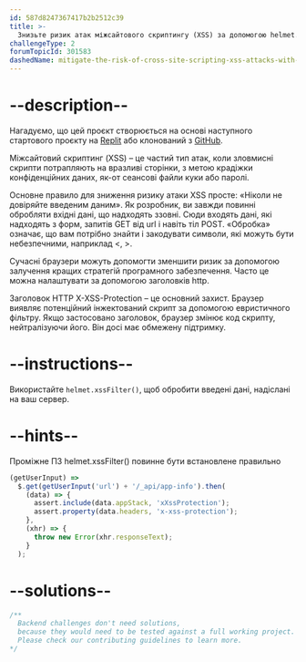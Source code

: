 ```yaml
---
id: 587d8247367417b2b2512c39
title: >-
  Знизьте ризик атак міжсайтового скриптингу (XSS) за допомогою helmet.xssFilter()
challengeType: 2
forumTopicId: 301583
dashedName: mitigate-the-risk-of-cross-site-scripting-xss-attacks-with-helmet-xssfilter
---
```


# --description--

Нагадуємо, що цей проєкт створюється на основі наступного стартового проєкту на <a href="https://replit.com/github/topcoder-platform/boilerplate-infosec" target="_blank" rel="noopener noreferrer nofollow">Replit</a> або клонований з <a href="https://github.com/topcoder-platform/boilerplate-infosec/" target="_blank" rel="noopener noreferrer nofollow">GitHub</a>.

Міжсайтовий скриптинг (XSS) – це частий тип атак, коли зловмисні скрипти потрапляють на вразливі сторінки, з метою крадіжки конфіденційних даних, як-от сеансові файли куки або паролі.

Основне правило для зниження ризику атаки XSS просте: «Ніколи не довіряйте введеним даним». Як розробник, ви завжди повинні обробляти вхідні дані, що надходять ззовні. Сюди входять дані, які надходять з форм, запитів GET від url і навіть тіл POST. «Обробка» означає, що вам потрібно знайти і закодувати символи, які можуть бути небезпечними, наприклад &lt;, >.

Сучасні браузери можуть допомогти зменшити ризик за допомогою залучення кращих стратегій програмного забезпечення. Часто це можна налаштувати за допомогою заголовків http.

Заголовок HTTP X-XSS-Protection – це основний захист. Браузер виявляє потенційний інжектований скрипт за допомогою евристичного фільтру. Якщо застосовано заголовок, браузер змінює код скрипту, нейтралізуючи його. Він досі має обмежену підтримку.

# --instructions--

Використайте `helmet.xssFilter()`, щоб обробити введені дані, надіслані на ваш сервер.

# --hints--

Проміжне ПЗ helmet.xssFilter() повинне бути встановлене правильно

```js
(getUserInput) =>
  $.get(getUserInput('url') + '/_api/app-info').then(
    (data) => {
      assert.include(data.appStack, 'xXssProtection');
      assert.property(data.headers, 'x-xss-protection');
    },
    (xhr) => {
      throw new Error(xhr.responseText);
    }
  );
```

# --solutions--

```js
/**
  Backend challenges don't need solutions, 
  because they would need to be tested against a full working project. 
  Please check our contributing guidelines to learn more.
*/
```
